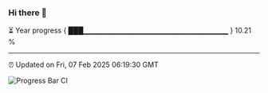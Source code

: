 ### Hi there 👋

⏳ Year progress { ███▁▁▁▁▁▁▁▁▁▁▁▁▁▁▁▁▁▁▁▁▁▁▁▁▁▁▁ } 10.21 %

---

⏰ Updated on Fri, 07 Feb 2025 06:19:30 GMT

![Progress Bar CI](https://github.com/liununu/liununu/workflows/Progress%20Bar%20CI/badge.svg)
